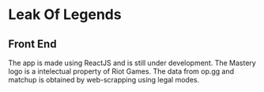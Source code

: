 # Leak Of Legends

## Front End

The app is made using ReactJS and is still under development.
The Mastery logo is a intelectual property of Riot Games.
The data from op.gg and matchup is obtained by web-scrapping using legal modes.
